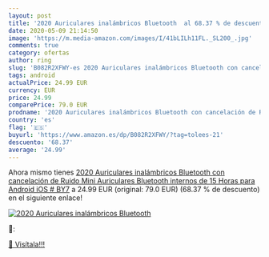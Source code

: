 ```yaml
---
layout: post
title: '2020 Auriculares inalámbricos Bluetooth  al 68.37 % de descuento'
date: 2020-05-09 21:14:50
image: 'https://m.media-amazon.com/images/I/41bLILh11FL._SL200_.jpg'
comments: true
category: ofertas
author: ring
slug: 'B082R2XFWY-es 2020 Auriculares inalámbricos Bluetooth con cancelación de...'
tags: android
actualPrice: 24.99 EUR
currency: EUR
price: 24.99
comparePrice: 79.0 EUR
prodname: '2020 Auriculares inalámbricos Bluetooth con cancelación de Ruido  Mini Auriculares Bluetooth internos de 15 Horas para Android iOS # BY7'
country: 'es'
flag: '🇪🇸'
buyurl: 'https://www.amazon.es/dp/B082R2XFWY/?tag=tolees-21'
descuento: '68.37'
average: '24.99'
---
```


Ahora mismo tienes [2020 Auriculares inalámbricos Bluetooth con cancelación de Ruido  Mini Auriculares Bluetooth internos de 15 Horas para Android iOS # BY7](https://www.amazon.es/dp/B082R2XFWY/?tag=tolees-21) a 24.99 EUR (original: 79.0 EUR) (68.37 %  de descuento) en el siguiente enlace!

[![2020 Auriculares inalámbricos Bluetooth ](https://m.media-amazon.com/images/I/41bLILh11FL._SL200_.jpg)](https://www.amazon.es/dp/B082R2XFWY/?tag=tolees-21)

🔎:


[🛒 Visítala!!!](https://www.amazon.es/dp/B082R2XFWY/?tag=tolees-21)
